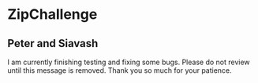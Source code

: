 # ZipChallenge

## Peter and Siavash ##
I am currently finishing testing and fixing some bugs. Please do not review until this message is removed. 
Thank you so much for your patience.
